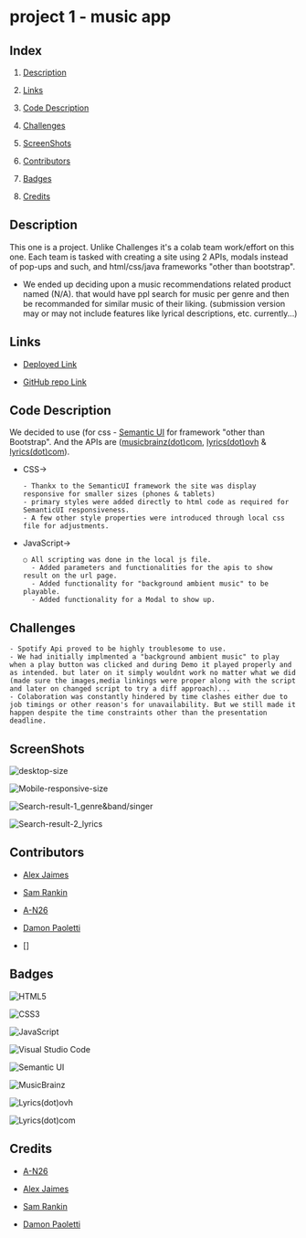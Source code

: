 # project 1 - music app

## Index

1. [Description](#Description)

2. [Links](#Links)

3. [Code Description](#Code%20Description)

4. [Challenges](#Challenges)

5. [ScreenShots](#ScreenShots)

6. [Contributors](#Contributors)

7. [Badges](#Badges)

8. [Credits](#Credits)

## Description

This one is a project. Unlike Challenges it's a colab team work/effort on this one. Each team is tasked with creating a site using 2 APIs, modals instead of pop-ups and such, and html/css/java frameworks "other than bootstrap".

- We ended up deciding upon a music recommendations related product named (N/A). that would have ppl search for music per genre and then be recommanded for similar music of their liking. (submission version may or may not include features like lyrical descriptions, etc. currently...)

## Links

- [Deployed Link](--)

- [GitHub repo Link](https://github.com/)

## Code Description

We decided to use (for css - [Semantic UI](https://semantic-ui.com/) for framework "other than Bootstrap". And the APIs are ([musicbrainz(dot)com](https://musicbrainz.org), [lyrics(dot)ovh](https://api.lyrics.ovh/) & [lyrics(dot)com](https://www.stands4.com/services/v2/lyrics.php)).

- CSS→

      - Thankx to the SemanticUI framework the site was display responsive for smaller sizes (phones & tablets)
      - primary styles were added directly to html code as required for SemanticUI responsiveness.
      - A few other style properties were introduced through local css file for adjustments.

- JavaScript→

      ○ All scripting was done in the local js file.
        - Added parameters and functionalities for the apis to show result on the url page.
        - Added functionality for "background ambient music" to be playable.
        - Added functionality for a Modal to show up.

## Challenges

    - Spotify Api proved to be highly troublesome to use.
    - We had initially implmented a "background ambient music" to play when a play button was clicked and during Demo it played properly and as intended. but later on it simply wouldnt work no matter what we did (made sure the images,media linkings were proper along with the script and later on changed script to try a diff approach)...
    - Colaboration was constantly hindered by time clashes either due to job timings or other reason's for unavailability. But we still made it happen despite the time constraints other than the presentation deadline.

## ScreenShots

![desktop-size](screenshots/ScreenShot_fullsize.png)

![Mobile-responsive-size](screenshots/ScreenShot_MobileResponsiveSize.png)

![Search-result-1_genre&band/singer](screenshots/ScreenShot_SearchResult1.png)

![Search-result-2_lyrics](screenshots/ScreenShot_SearchResult2.png)

## Contributors

- [Alex Jaimes](https://github.com/AlexJCturbo)

- [Sam Rankin](https://github.com/Rankin47)

- [A-N26](https://github.com/A-N26)

- [Damon Paoletti](https://github.com/damonpaoletti)

- []

## Badges

![HTML5](https://img.shields.io/badge/html5-%23E34F26.svg?style=for-the-badge&logo=html5&logoColor=white)

![CSS3](https://img.shields.io/badge/css3-%231572B6.svg?style=for-the-badge&logo=css3&logoColor=white)

![JavaScript](https://img.shields.io/badge/javascript-%23323330.svg?style=for-the-badge&logo=javascript&logoColor=%23F7DF1E)

![Visual Studio Code](https://img.shields.io/badge/Visual%20Studio%20Code-0078d7.svg?style=for-the-badge&logo=visual-studio-code&logoColor=white)

![Semantic UI](https://img.shields.io/badge/Semantic%20UI-%2335BDB2.svg?style=for-the-badge&logo=SemanticUI&logoColor=white)

![MusicBrainz](https://img.shields.io/badge/Musicbrainz-EB743B?style=for-the-badge&logo=musicbrainz&logoColor=BA478F)

![Lyrics(dot)ovh](https://img.shields.io/badge/lyrics.ovh-EB743B?style=for-the-badge&logoColor=BA478F)

![Lyrics(dot)com](https://img.shields.io/badge/lyrics.com-EB743B?style=for-the-badge&logoColor=BA478F)

## Credits

- [A-N26](https://github.com/A-N26)

- [Alex Jaimes](https://github.com/AlexJCturbo)

- [Sam Rankin](https://github.com/Rankin47)

- [Damon Paoletti](https://github.com/damonpaoletti)

